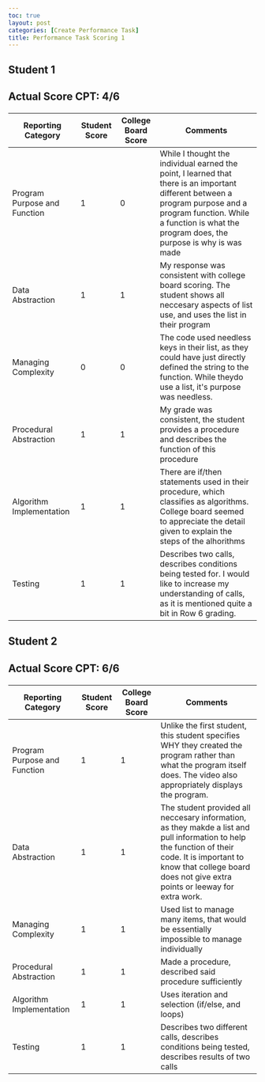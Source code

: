 ```yaml
---
toc: true
layout: post
categories: [Create Performance Task]
title: Performance Task Scoring 1
---
```


<h2>Student 1<h2>

Actual Score CPT: 4/6

| Reporting Category | Student Score | College Board Score | Comments |
| ----------- | ----------- | ----------- | ----------- |
| Program Purpose and Function | 1 | 0 | While I thought the individual earned the point, I learned that there is an important different between a program purpose and a program function. While a function is what the program does, the purpose is why is was made |
| Data Abstraction | 1 | 1 | My response was consistent with college board scoring. The student shows all neccesary aspects of list use, and uses the list in their program|
| Managing Complexity | 0 | 0 | The code used needless keys in their list, as they could have just directly defined the string to the function. While theydo use a list, it's purpose was needless. |
| Procedural Abstraction | 1 | 1 | My grade was consistent, the student provides a procedure and describes the function of this procedure |
| Algorithm Implementation | 1 | 1 | There are if/then statements used in their procedure, which classifies as algorithms. College board seemed to appreciate the detail given to explain the steps of the alhorithms |
| Testing | 1 | 1 | Describes two calls, describes conditions being tested for. I would like to increase my understanding of calls, as it is mentioned quite a bit in Row 6 grading. |

<h2>Student 2<h2>

Actual Score CPT: 6/6

| Reporting Category | Student Score | College Board Score | Comments |
| ----------- | ----------- | ----------- | ----------- |
| Program Purpose and Function | 1 | 1 | Unlike the first student, this student specifies WHY they created the program rather than what the program itself does. The video also appropriately displays the program. |
| Data Abstraction | 1 | 1 | The student provided all neccesary information, as they makde a list and pull information to help the function of their code. It is important to know that college board does not give extra points or leeway for extra work. |
| Managing Complexity | 1 | 1 | Used list to manage many items, that would be essentially impossible to manage individually |
| Procedural Abstraction | 1 | 1 | Made a procedure, described said procedure sufficiently |
| Algorithm Implementation | 1 | 1 | Uses iteration and selection (if/else, and loops) |
| Testing | 1 | 1 | Describes two different calls, describes conditions being tested, describes results of two calls |
